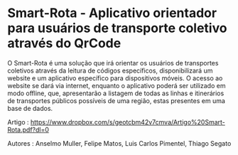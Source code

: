 Smart-Rota - Aplicativo orientador para usuários de transporte coletivo através do QrCode
==========

O Smart-Rota é uma solução que irá orientar os usuários de transportes coletivos através da leitura de códigos específicos, disponibilizará um website e um aplicativo específico para dispositivos móveis. O acesso ao website se dará via internet, enquanto o aplicativo poderá ser utilizado em modo offline, que, apresentarão a listagem de todas as linhas e itinerários de transportes públicos possíveis de uma região, estas presentes em uma base de dados.

Artigo : https://www.dropbox.com/s/geotcbm42v7cmva/Artigo%20Smart-Rota.pdf?dl=0 

Autores : Anselmo Muller, Felipe Matos, Luis Carlos Pimentel, Thiago Segato
